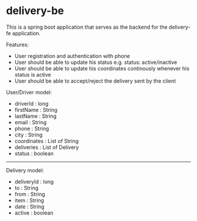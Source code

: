 # delivery-be

This is a spring boot application that serves as the backend for the delivery-fe application. 

Features:

- User registration and authentication with phone
- User should be able to update his status e.g. status: active/inactive
- User should be able to update his coordinates continously whenever his status is active
- User should be able to accept/reject the delivery sent by the client


User/Driver model:

- driverId : long
- firstName : String 
- lastName : String 
- email : String 
- phone : String 
- city : String 
- coordinates : List of String
- deliveries : List of Delivery
- status : boolean

*******************

Delivery model:

- deliveryId : long
- to : String 
- from : String 
- item : String 
- date : String 
- active : boolean